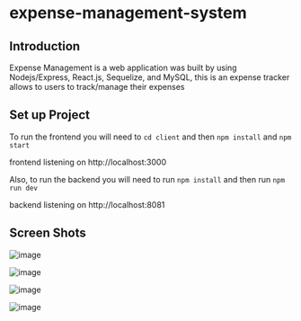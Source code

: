 # expense-management-system



## Introduction
Expense Management is a web application was built by using Nodejs/Express, React.js, Sequelize, and MySQL, this is an expense tracker allows to users to track/manage their expenses

## Set up Project

To run the frontend you will need to 
``
 cd client
``
and then
``
 npm install
``
and 
``
 npm start
``

frontend listening on http://localhost:3000

Also, to run the backend you will need to run 
``
 npm install
``
and then run
``
npm run dev
``

backend listening on http://localhost:8081

## Screen Shots


![image](https://user-images.githubusercontent.com/44382346/134557296-9f6677bd-ed7a-4661-a3dd-9567ba3c6434.png)

![image](https://user-images.githubusercontent.com/44382346/134589405-a8ad1764-8f7e-4c39-96d1-10b43e227798.png)

![image](https://user-images.githubusercontent.com/44382346/134589470-204ab3b3-3a3c-48a7-a01c-f920d813ea42.png)

![image](https://user-images.githubusercontent.com/44382346/134589527-b2cb17ee-1713-4d84-a1c7-9989af3daf3c.png)
